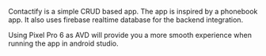 Contactify is a simple CRUD based app.
The app is inspired by a phonebook app.
It also uses firebase realtime database for the backend integration.

Using Pixel Pro 6 as AVD will provide you a more smooth experience when running the app in android studio.
